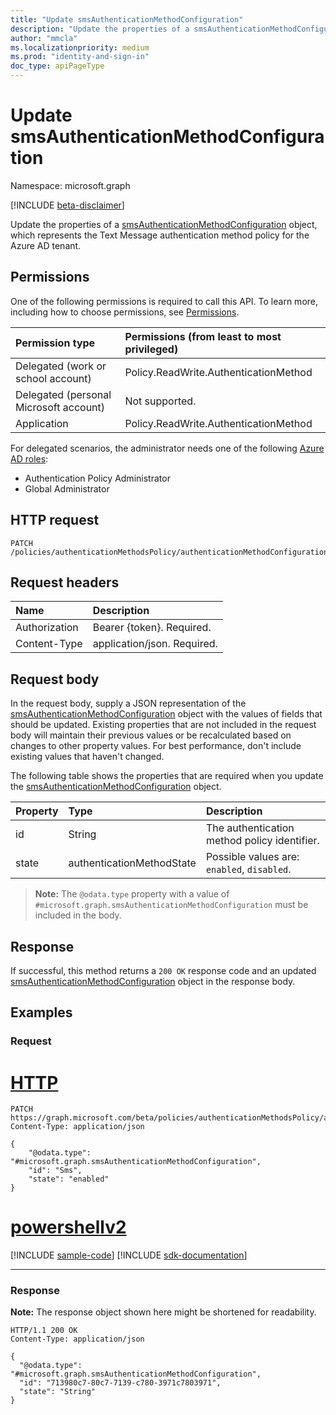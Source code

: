 ```yaml
---
title: "Update smsAuthenticationMethodConfiguration"
description: "Update the properties of a smsAuthenticationMethodConfiguration object."
author: "mmcla"
ms.localizationpriority: medium
ms.prod: "identity-and-sign-in"
doc_type: apiPageType
---
```


# Update smsAuthenticationMethodConfiguration
Namespace: microsoft.graph

[!INCLUDE [beta-disclaimer](../../includes/beta-disclaimer.md)]

Update the properties of a [smsAuthenticationMethodConfiguration](../resources/smsauthenticationmethodconfiguration.md) object, which represents the Text Message authentication method policy for the Azure AD tenant.

## Permissions
One of the following permissions is required to call this API. To learn more, including how to choose permissions, see [Permissions](/graph/permissions-reference).

|Permission type|Permissions (from least to most privileged)|
|:---|:---|
|Delegated (work or school account)|Policy.ReadWrite.AuthenticationMethod|
|Delegated (personal Microsoft account)|Not supported.|
|Application|Policy.ReadWrite.AuthenticationMethod|

For delegated scenarios, the administrator needs one of the following [Azure AD roles](/azure/active-directory/users-groups-roles/directory-assign-admin-roles#available-roles):

* Authentication Policy Administrator
* Global Administrator

## HTTP request

<!-- {
  "blockType": "ignored"
}
-->
``` http
PATCH /policies/authenticationMethodsPolicy/authenticationMethodConfigurations/sms
```

## Request headers
|Name|Description|
|:---|:---|
|Authorization|Bearer {token}. Required.|
|Content-Type|application/json. Required.|

## Request body
In the request body, supply a JSON representation of the [smsAuthenticationMethodConfiguration](../resources/smsauthenticationmethodconfiguration.md) object with the values of fields that should be updated. Existing properties that are not included in the request body will maintain their previous values or be recalculated based on changes to other property values. For best performance, don't include existing values that haven't changed.

The following table shows the properties that are required when you update the [smsAuthenticationMethodConfiguration](../resources/smsauthenticationmethodconfiguration.md) object.

|Property|Type|Description|
|:---|:---|:---|
|id|String|The authentication method policy identifier.|
|state|authenticationMethodState|Possible values are: `enabled`, `disabled`.|

>**Note:** The `@odata.type` property with a value of `#microsoft.graph.smsAuthenticationMethodConfiguration` must be included in the body.

## Response

If successful, this method returns a `200 OK` response code and an updated [smsAuthenticationMethodConfiguration](../resources/smsauthenticationmethodconfiguration.md) object in the response body.

## Examples

### Request

# [HTTP](#tab/http)
<!-- {
  "blockType": "request",
  "name": "update_smsauthenticationmethodconfiguration"
}
-->
``` http
PATCH https://graph.microsoft.com/beta/policies/authenticationMethodsPolicy/authenticationMethodConfigurations/sms
Content-Type: application/json

{
    "@odata.type": "#microsoft.graph.smsAuthenticationMethodConfiguration",
    "id": "Sms",
    "state": "enabled"
}
```

# [powershellv2](#tab/powershellv2)
[!INCLUDE [sample-code](../includes/snippets/powershellv2/update-smsauthenticationmethodconfiguration-powershellv2-snippets.md)]
[!INCLUDE [sdk-documentation](../includes/snippets/snippets-sdk-documentation-link.md)]

---



### Response
**Note:** The response object shown here might be shortened for readability.
<!-- {
  "blockType": "response",
  "truncated": true,
  "@odata.type": "microsoft.graph.smsAuthenticationMethodConfiguration"
}
-->
``` http
HTTP/1.1 200 OK
Content-Type: application/json

{
  "@odata.type": "#microsoft.graph.smsAuthenticationMethodConfiguration",
  "id": "713980c7-80c7-7139-c780-3971c7803971",
  "state": "String"
}
```

